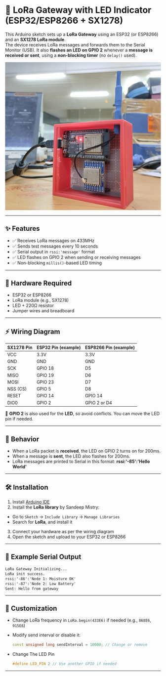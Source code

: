 # 📡 LoRa Gateway with LED Indicator (ESP32/ESP8266 + SX1278)

This Arduino sketch sets up a **LoRa Gateway** using an ESP32 (or ESP8266) and an **SX1278 LoRa module**.  
The device receives LoRa messages and forwards them to the Serial Monitor (USB). It also **flashes an LED on GPIO 2** whenever a **message is received or sent**, using a **non-blocking timer** (no `delay()` used).

![LoRa Gateway Prototype](../docs/images/lora_gateway.jpg)

---

## ✨ Features

- ✅ Receives LoRa messages on 433MHz
- ✅ Sends test messages every 10 seconds
- ✅ Serial output in `rssi:'message'` format
- ✅ LED flashes on GPIO 2 when sending or receiving messages
- ✅ Non-blocking `millis()`-based LED timing

---

## 🔧 Hardware Required

- ESP32 or ESP8266
- LoRa module (e.g., SX1278)
- LED + 220Ω resistor
- Jumper wires and breadboard

---

## ⚡ Wiring Diagram

| SX1278 Pin | ESP32 Pin (example) | ESP8266 Pin (example) |
|------------|---------------------|------------------------|
| VCC        | 3.3V                | 3.3V                   |
| GND        | GND                 | GND                    |
| SCK        | GPIO 18             | D5                     |
| MISO       | GPIO 19             | D6                     |
| MOSI       | GPIO 23             | D7                     |
| NSS (CS)   | GPIO 5              | D8                     |
| RESET      | GPIO 14             | GPIO 14                |
| DIO0       | GPIO 2              | GPIO 2 or D4           |

📌 **GPIO 2** is also used for the **LED**, so avoid conflicts. You can move the LED pin if needed.

---

## 🧠 Behavior

- When a LoRa packet is **received**, the LED on GPIO 2 turns on for 200ms.
- When a message is **sent**, the LED also flashes for 200ms.
- LoRa messages are printed to Serial in this format: **rssi:'-85':'Hello World'**

---

## 🛠️ Installation

1. Install [Arduino IDE](https://www.arduino.cc/en/software)
2. Install the **LoRa library** by Sandeep Mistry:
 - Go to `Sketch` → `Include Library` → `Manage Libraries`
 - Search for **LoRa**, and install it
3. Connect your hardware as per the wiring diagram
4. Open the sketch and upload to your ESP32 or ESP8266

---

## 🧪 Example Serial Output

```
LoRa Gateway Initializing...
LoRa init success.
rssi:'-86':'Node 1: Moisture OK'
rssi:'-87':'Node 2: Low Battery'
Sent: Hello from gateway

```

---

## 🧼 Customization

- Change LoRa frequency in `LoRa.begin(433E6)` if needed (e.g., `868E6`, `915E6`)
- Modify send interval or disable it:

  ```cpp
  const unsigned long sendInterval = 10000; // Change or remove
  ```
- Change The LED Pin
  ```cpp
  #define LED_PIN 2 // Use another GPIO if needed
  ```
---

